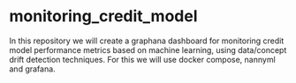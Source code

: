 # monitoring_credit_model
In this repository we will create a graphana dashboard for monitoring credit model performance metrics based on machine learning, using data/concept drift detection techniques. For this we will use docker compose, nannyml and grafana.
